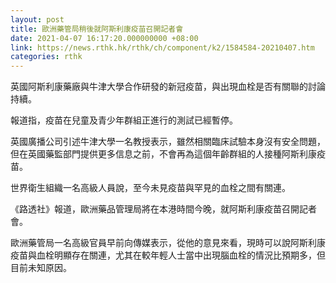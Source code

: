 ```yaml
---
layout: post
title: 歐洲藥管局稍後就阿斯利康疫苗召開記者會
date: 2021-04-07 16:17:20.000000000 +08:00
link: https://news.rthk.hk/rthk/ch/component/k2/1584584-20210407.htm
categories: rthk
---
```


英國阿斯利康藥廠與牛津大學合作研發的新冠疫苗，與出現血栓是否有關聯的討論持續。

報道指，疫苗在兒童及青少年群組正進行的測試已經暫停。

英國廣播公司引述牛津大學一名教授表示，雖然相關臨床試驗本身沒有安全問題，但在英國藥監部門提供更多信息之前，不會再為這個年齡群組的人接種阿斯利康疫苗。

世界衛生組織一名高級人員說，至今未見疫苗與罕見的血栓之間有關連。

《路透社》報道，歐洲藥品管理局將在本港時間今晚，就阿斯利康疫苗召開記者會。

歐洲藥管局一名高級官員早前向傳媒表示，從他的意見來看，現時可以說阿斯利康疫苗與血栓明顯存在關連，尤其在較年輕人士當中出現腦血栓的情況比預期多，但目前未知原因。
